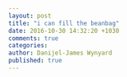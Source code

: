 ```yaml
---
layout: post
title: "i can fill the beanbag"
date: 2016-10-30 14:32:20 +1030
comments: true
categories: 
author: Danijel-James Wynyard
published: true
---
```

